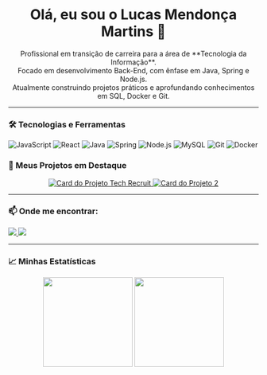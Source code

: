 <h1 align="center">Olá, eu sou o Lucas Mendonça Martins 👋</h1>

<p align="center">
  Profissional em transição de carreira para a área de **Tecnologia da Informação**.<br>
  Focado em desenvolvimento Back-End, com ênfase em Java, Spring e Node.js.<br>
  Atualmente construindo projetos práticos e aprofundando conhecimentos em SQL, Docker e Git.
</p>

---

### 🛠️ Tecnologias e Ferramentas

<p align="left">
  <img src="https://img.shields.io/badge/JavaScript-F7DF1E?style=for-the-badge&logo=javascript&logoColor=black" alt="JavaScript">
  <img src="https://img.shields.io/badge/React-20232A?style=for-the-badge&logo=react&logoColor=61DAFB" alt="React">
  <img src="https://img.shields.io/badge/Java-ED8B00?style=for-the-badge&logo=openjdk&logoColor=white" alt="Java">
  <img src="https://img.shields.io/badge/Spring-6DB33F?style=for-the-badge&logo=spring&logoColor=white" alt="Spring">
  <img src="https://img.shields.io/badge/Node.js-339933?style=for-the-badge&logo=nodedotjs&logoColor=white" alt="Node.js">
  <img src="https://img.shields.io/badge/MySQL-005C84?style=for-the-badge&logo=mysql&logoColor=white" alt="MySQL">
  <img src="https://img.shields.io/badge/GIT-E44C30?style=for-the-badge&logo=git&logoColor=white" alt="Git">
  <img src="https://img.shields.io/badge/Docker-2496ED?style=for-the-badge&logo=docker&logoColor=white" alt="Docker">
</p

---

### 🚀 Meus Projetos em Destaque

<p align="center">
  <a href="tech-recruit.vercel.app" target="_blank">
    <img src="https://github-readme-stats.vercel.app/api/pin/?username=lucaZz092&repo=tech-recruit&theme=tokyonight&show_owner=true" alt="Card do Projeto Tech Recruit"/>
  </a>
  <a href="https://github.com/lucaZz092/softsolutions.git" target="_blank">
    <img src="https://github-readme-stats.vercel.app/api/pin/?username=lucaZz092&repo=NOME-DO-SEU-REPO-2&theme=tokyonight&show_owner=true" alt="Card do Projeto 2"/>
  </a>
</p>

---

### 📫 Onde me encontrar:

<p align="left">
  <a href="https://www.linkedin.com/in/lucas-mendonca/" target="_blank">
    <img src="https://img.shields.io/badge/-LinkedIn-%230077B5?style=for-the-badge&logo=linkedin&logoColor=white" target="_blank">
  </a>
  <a href="mailto:dev.lucas77@gmail.com" target="_blank">
    <img src="https://img.shields.io/badge/-Gmail-%23D14836?style=for-the-badge&logo=gmail&logoColor=white" target="_blank">
  </a>
</p>

---

### 📈 Minhas Estatísticas

<div align="center">
  <img height="180" src="https://github-readme-stats.vercel.app/api?username=lucaZz092&show_icons=true&theme=tokyonight&count_private=true&hide_border=true"/>
  <img 
    height="180" 
    src="https://github-readme-stats.vercel.app/api/top-langs/?username=lucaZz092&theme=tokyonight&layout=compact&custom_title=Tecnologias&langs_count=9&hide_border=true" 
  />
</div>
